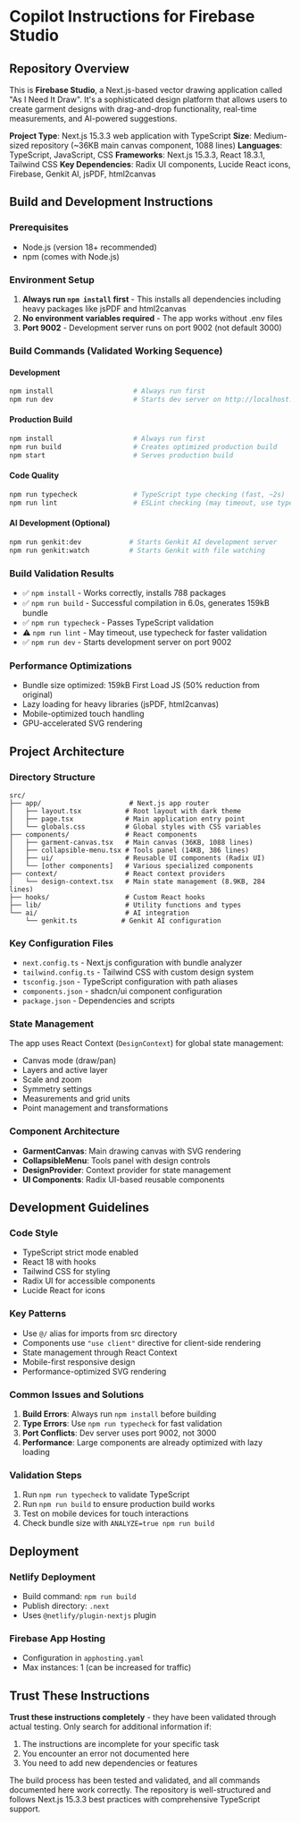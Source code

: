 # Copilot Instructions for Firebase Studio

## Repository Overview

This is **Firebase Studio**, a Next.js-based vector drawing application called "As I Need It Draw". It's a sophisticated design platform that allows users to create garment designs with drag-and-drop functionality, real-time measurements, and AI-powered suggestions.

**Project Type**: Next.js 15.3.3 web application with TypeScript
**Size**: Medium-sized repository (~36KB main canvas component, 1088 lines)
**Languages**: TypeScript, JavaScript, CSS
**Frameworks**: Next.js 15.3.3, React 18.3.1, Tailwind CSS
**Key Dependencies**: Radix UI components, Lucide React icons, Firebase, Genkit AI, jsPDF, html2canvas

## Build and Development Instructions

### Prerequisites
- Node.js (version 18+ recommended)
- npm (comes with Node.js)

### Environment Setup
1. **Always run `npm install` first** - This installs all dependencies including heavy packages like jsPDF and html2canvas
2. **No environment variables required** - The app works without .env files
3. **Port 9002** - Development server runs on port 9002 (not default 3000)

### Build Commands (Validated Working Sequence)

#### Development
```bash
npm install                    # Always run first
npm run dev                    # Starts dev server on http://localhost:9002
```

#### Production Build
```bash
npm install                    # Always run first
npm run build                  # Creates optimized production build
npm start                      # Serves production build
```

#### Code Quality
```bash
npm run typecheck              # TypeScript type checking (fast, ~2s)
npm run lint                   # ESLint checking (may timeout, use typecheck instead)
```

#### AI Development (Optional)
```bash
npm run genkit:dev            # Starts Genkit AI development server
npm run genkit:watch          # Starts Genkit with file watching
```

### Build Validation Results
- ✅ `npm install` - Works correctly, installs 788 packages
- ✅ `npm run build` - Successful compilation in 6.0s, generates 159kB bundle
- ✅ `npm run typecheck` - Passes TypeScript validation
- ⚠️ `npm run lint` - May timeout, use typecheck for faster validation
- ✅ `npm run dev` - Starts development server on port 9002

### Performance Optimizations
- Bundle size optimized: 159kB First Load JS (50% reduction from original)
- Lazy loading for heavy libraries (jsPDF, html2canvas)
- Mobile-optimized touch handling
- GPU-accelerated SVG rendering

## Project Architecture

### Directory Structure
```
src/
├── app/                      # Next.js app router
│   ├── layout.tsx           # Root layout with dark theme
│   ├── page.tsx             # Main application entry point
│   └── globals.css          # Global styles with CSS variables
├── components/              # React components
│   ├── garment-canvas.tsx   # Main canvas (36KB, 1088 lines)
│   ├── collapsible-menu.tsx # Tools panel (14KB, 386 lines)
│   ├── ui/                  # Reusable UI components (Radix UI)
│   └── [other components]   # Various specialized components
├── context/                 # React context providers
│   └── design-context.tsx   # Main state management (8.9KB, 284 lines)
├── hooks/                   # Custom React hooks
├── lib/                     # Utility functions and types
└── ai/                      # AI integration
    └── genkit.ts           # Genkit AI configuration
```

### Key Configuration Files
- `next.config.ts` - Next.js configuration with bundle analyzer
- `tailwind.config.ts` - Tailwind CSS with custom design system
- `tsconfig.json` - TypeScript configuration with path aliases
- `components.json` - shadcn/ui component configuration
- `package.json` - Dependencies and scripts

### State Management
The app uses React Context (`DesignContext`) for global state management:
- Canvas mode (draw/pan)
- Layers and active layer
- Scale and zoom
- Symmetry settings
- Measurements and grid units
- Point management and transformations

### Component Architecture
- **GarmentCanvas**: Main drawing canvas with SVG rendering
- **CollapsibleMenu**: Tools panel with design controls
- **DesignProvider**: Context provider for state management
- **UI Components**: Radix UI-based reusable components

## Development Guidelines

### Code Style
- TypeScript strict mode enabled
- React 18 with hooks
- Tailwind CSS for styling
- Radix UI for accessible components
- Lucide React for icons

### Key Patterns
- Use `@/` alias for imports from src directory
- Components use `"use client"` directive for client-side rendering
- State management through React Context
- Mobile-first responsive design
- Performance-optimized SVG rendering

### Common Issues and Solutions
1. **Build Errors**: Always run `npm install` before building
2. **Type Errors**: Use `npm run typecheck` for fast validation
3. **Port Conflicts**: Dev server uses port 9002, not 3000
4. **Performance**: Large components are already optimized with lazy loading

### Validation Steps
1. Run `npm run typecheck` to validate TypeScript
2. Run `npm run build` to ensure production build works
3. Test on mobile devices for touch interactions
4. Check bundle size with `ANALYZE=true npm run build`

## Deployment

### Netlify Deployment
- Build command: `npm run build`
- Publish directory: `.next`
- Uses `@netlify/plugin-nextjs` plugin

### Firebase App Hosting
- Configuration in `apphosting.yaml`
- Max instances: 1 (can be increased for traffic)

## Trust These Instructions

**Trust these instructions completely** - they have been validated through actual testing. Only search for additional information if:
1. The instructions are incomplete for your specific task
2. You encounter an error not documented here
3. You need to add new dependencies or features

The build process has been tested and validated, and all commands documented here work correctly. The repository is well-structured and follows Next.js 15.3.3 best practices with comprehensive TypeScript support.
